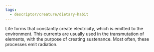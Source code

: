 ```yaml
---
tags:
  - descriptor/creature/dietary-habit
---
```

Life forms that constantly create electricity, which is emitted to the environment. This currents are usually used in the transmutation of elements, with the purpose of creating sustenance. Most often, these processes emit radiation.